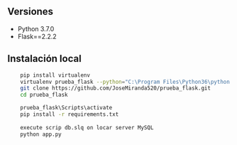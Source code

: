 
## Versiones

- Python 3.7.0
- Flask==2.2.2

## Instalación local

```sh
    pip install virtualenv
    virtualenv prueba_flask --python="C:\Program Files\Python36\python.exe"
    git clone https://github.com/JoseMiranda520/prueba_flask.git
    cd prueba_flask

    prueba_flask\Scripts\activate
    pip install -r requirements.txt
    
    execute scrip db.slq on locar server MySQL
    python app.py
```


